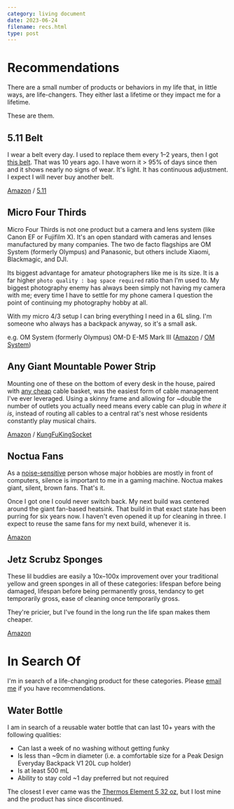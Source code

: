 ```yaml
---
category: living document
date: 2023-06-24
filename: recs.html
type: post
---
```


# Recommendations

There are a small number of products or behaviors in my life that, in little ways, are
life-changers. They either last a lifetime or they impact me for a lifetime.

These are them.

## 5.11 Belt

I wear a belt every day. I used to replace them every 1–2 years, then I got [this
belt](https://amzn.to/3ptyErI). That was 10 years ago. I have worn it > 95% of days
since then and it shows nearly no signs of wear. It's light. It has continuous
adjustment. I expect I will never buy another belt.

[Amazon](https://amzn.to/3ptyErI) /
[5.11](https://www.511tactical.com/tdu-belt-15-plastic-buckle.html)

## Micro Four Thirds

Micro Four Thirds is not one product but a camera and lens system (like Canon EF or
Fujifilm X). It's an open standard with cameras and lenses manufactured by many
companies. The two de facto flagships are OM System (formerly Olympus) and Panasonic,
but others include Xiaomi, Blackmagic, and DJI.

Its biggest advantage for amateur photographers like me is its size. It is a far higher
`photo quality : bag space required` ratio than I'm used to. My biggest photography
enemy has always been simply not having my camera with me; every time I have to settle
for my phone camera I question the point of continuing my photography hobby at all.

With my micro 4/3 setup I can bring everything I need in a 6L sling. I'm someone who
always has a backpack anyway, so it's a small ask.

e.g. OM System (formerly Olympus) OM-D E-M5 Mark III ([Amazon](https://amzn.to/3PtUO81)
/ [OM System](https://explore.omsystem.com/us/en/om-d-e-m5-mark-iii))

## Any Giant Mountable Power Strip

Mounting one of these on the bottom of every desk in the house, paired with [any
cheap](https://amzn.to/3XAxIPa) cable basket, was the easiest form of cable management
I've ever leveraged. Using a skinny frame and allowing for ~double the number of outlets
you actually need means every cable can plug in _where it is_, instead of routing all
cables to a central rat's nest whose residents constantly play musical chairs.

[Amazon](https://amzn.to/44e4c3W) /
[KungFuKingSocket](https://kungfukingsocket.com/products/power-strip-6)

## Noctua Fans

As a [noise-sensitive](autism.html) person whose major hobbies are mostly in front of
computers, silence is important to me in a gaming machine. Noctua makes giant, silent,
brown fans. That's it.

Once I got one I could never switch back. My next build was centered around the giant
fan-based heatsink. That build in that exact state has been purring for six years now. I
haven't even opened it up for cleaning in three. I expect to reuse the same fans for my
next build, whenever it is.

[Amazon](https://amzn.to/3pyrIJU)

## Jetz Scrubz Sponges

These lil buddies are easily a 10x–100x improvement over your traditional yellow and
green sponges in all of these categories: lifespan before being damaged, lifespan before
being permanently gross, tendancy to get temporarily gross, ease of cleaning once
temporarily gross.

They're pricier, but I've found in the long run the life span makes them cheaper.

[Amazon](https://amzn.to/46nSjKq)

# In Search Of

I'm in search of a life-changing product for these categories. Please [email
me](mailto:ben@twos.dev) if you have recommendations.

## Water Bottle

I am in search of a reusable water bottle that can last 10+ years with the following
qualities:

- Can last a week of no washing without getting funky
- Is less than ~9cm in diameter (i.e. a comfortable size for a Peak Design Everyday
  Backpack V1 20L cup holder)
- Is at least 500 mL
- Ability to stay cold ~1 day preferred but not required

The closest I ever came was the [Thermos Element 5 32 oz](https://amzn.to/42XJaoR), but
I lost mine and the product has since discontinued.
